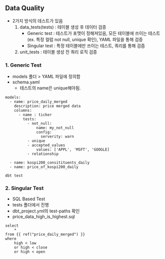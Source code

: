 ## Data Quality
- 2가지 방식의 데스트가 있음
    1. data_tests(tests) : 테이블 생성 후 데이터 검증
        - Generic test : 테스트가 포맷이 정해져있음, 모든 테이블에 쓰이는 테스트(ex. 특정 컬럼 not null, unique 확인), YAML 파일을 통해 검증
        - Singular test : 특정 테이블에만 쓰이는 테스트, 쿼리를 통해 검즘
    2. unit_tests : 테이블 생성 전 쿼리 로직 검증

### 1. Generic Test
- models 폴더 > YAML 파일에 정의함
- schema.yaml
  - 테스트의 name은 unique해야됨.
```
models:
  - name: price_daily_merged
    description: price merged data
    columns:
      - name : ticker
        tests:
          - not_null:
              name: my_not_null
              config:
                serverity: warn
          - unique
          - accepted_values
              values: ['APPL', 'MSFT', 'GOOGLE]
          - relationship

  - name: kospi200_consitituents_daily
  - name: price_of_kospi200_daily
```
```
dbt test
```

### 2. Singular Test
- SQL Based Test
- tests 폴더에서 진행
- dbt_project.yml의 test-paths 확인
- price_data_high_is_highest.sql
```
select
    *
from {{ ref("price_daily_merged") }}
where
    high < low
    or high < close
    or high < open
```
